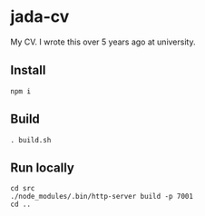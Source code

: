 jada-cv
========

My CV. I wrote this over 5 years ago at university.

## Install
```
npm i
```

## Build
```
. build.sh
```

## Run locally
```
cd src
./node_modules/.bin/http-server build -p 7001
cd ..
```
